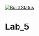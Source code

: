 [![Build Status](https://travis-ci.org/KimNikita/Lab_5.svg?branch=main)](https://travis-ci.org/KimNikita/Lab_5)

# Lab_5
